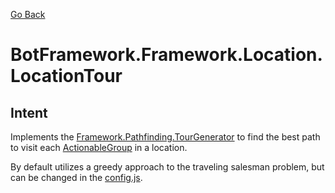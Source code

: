 [Go Back](../../../REFERENCE.md)

# BotFramework.Framework.Location.LocationTour

## Intent

Implements the [Framework.Pathfinding.TourGenerator]() to find the best path to visit each [ActionableGroup]() in a location.

By default utilizes a greedy approach to the traveling salesman problem, but can be changed in the [config.js]().